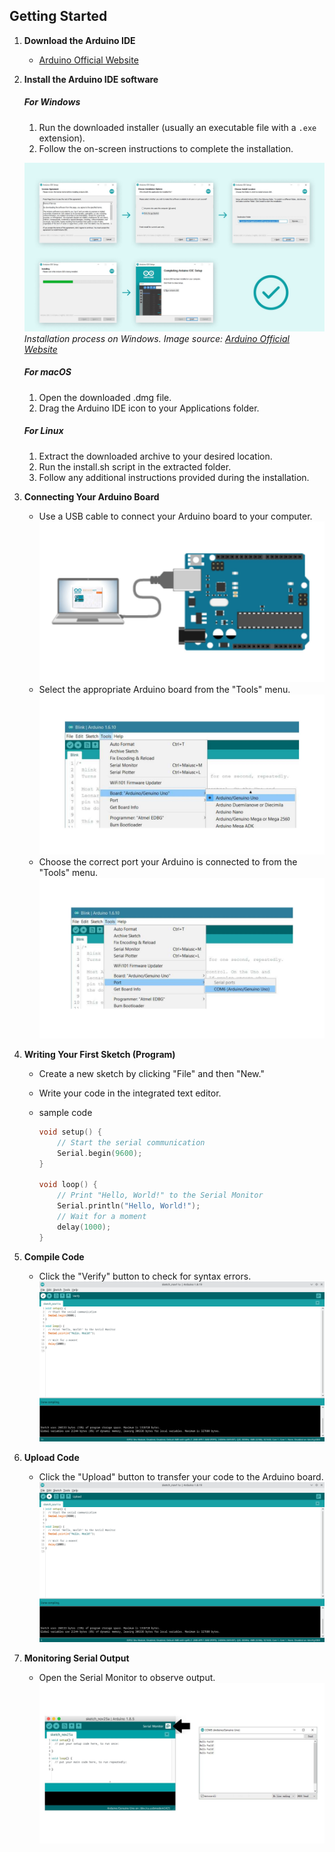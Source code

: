 ## Getting Started

1. **Download the Arduino IDE**
    - [Arduino Official Website](https://www.arduino.cc/)

2. **Install the Arduino IDE software**

    ##### For Windows
    1. Run the downloaded installer (usually an executable file with a `.exe` extension).
    2. Follow the on-screen instructions to complete the installation.

   ![Arduino IDE Install](images/2.1.jpg)
   *Installation process on Windows. Image source: [Arduino Official Website](https://www.arduino.cc/en/software)*

    ##### For macOS
    1. Open the downloaded .dmg file.
    2. Drag the Arduino IDE icon to your Applications folder.

    ##### For Linux
    1. Extract the downloaded archive to your desired location.
    2. Run the install.sh script in the extracted folder.
    3. Follow any additional instructions provided during the installation.

3. **Connecting Your Arduino Board**
    - Use a USB cable to connect your Arduino board to your computer.
    ![Arduino IDE Install](images/2.2.jpg)
    - Select the appropriate Arduino board from the "Tools" menu.
    ![Arduino IDE Install](images/2.3.jpg)
    - Choose the correct port your Arduino is connected to from the "Tools" menu.
    ![Arduino IDE Install](images/2.4.jpg)

4. **Writing Your First Sketch (Program)**
    - Create a new sketch by clicking "File" and then "New."
    - Write your code in the integrated text editor.

    - sample code 
        ```cpp
        void setup() {
            // Start the serial communication
            Serial.begin(9600);
        }

        void loop() {
            // Print "Hello, World!" to the Serial Monitor
            Serial.println("Hello, World!");
            // Wait for a moment
            delay(1000);
        }
        ``````
4. **Compile Code**
    - Click the "Verify" button to check for syntax errors.
    ![Arduino IDE Install](images/2.5.png)

5. **Upload Code**
   - Click the "Upload" button to transfer your code to the Arduino board.
   ![Arduino IDE Install](images/2.6.png)

6. **Monitoring Serial Output**
   - Open the Serial Monitor to observe output.
   ![Arduino IDE Install](images/2.7.jpg)


